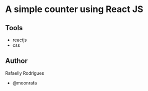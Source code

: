 # A simple counter using React JS

## Tools
- reactjs
- css

## Author

Rafaelly Rodrigues
- @moonrafa

